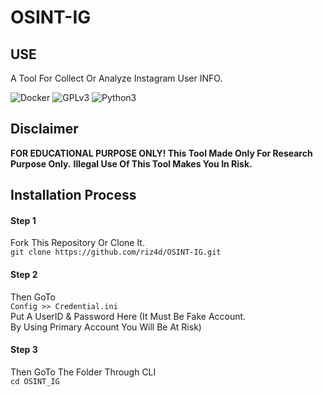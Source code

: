 # OSINT-IG
## USE

A Tool For Collect Or Analyze Instagram User INFO.

![Docker](https://img.shields.io/badge/Docker-Supported-blue)
![GPLv3](https://img.shields.io/badge/license-GPLv3-blue)
![Python3](https://img.shields.io/badge/language-Python3-red)

## Disclaimer

**FOR EDUCATIONAL PURPOSE ONLY! This Tool Made Only For Research Purpose Only.**
**Illegal Use Of This Tool Makes You In Risk.**

## Installation Process

#### Step 1
Fork This Repository Or Clone It.<br>
         `git clone https://github.com/riz4d/OSINT-IG.git`
         
#### Step 2
Then GoTo <br>`Config >> Credential.ini`<br>
Put A UserID & Password Here (It Must Be Fake Account.<br>By Using Primary Account You Will Be At Risk)

#### Step 3

Then GoTo The Folder Through CLI<br>
`cd OSINT_IG`
